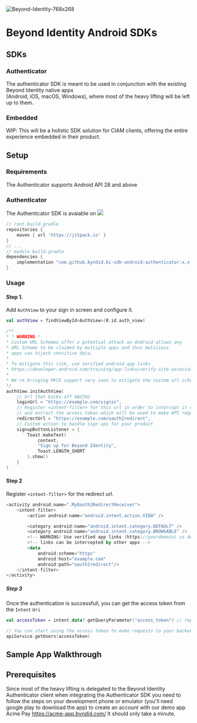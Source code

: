 ![Beyond-Identity-768x268](https://user-images.githubusercontent.com/6456218/111526630-5c826d00-8735-11eb-84ae-809af105b626.jpeg)

# Beyond Identity Android SDKs

## SDKs
### Authenticator
The authenticator SDK is meant to be used in conjunction with the existing Beyond Identity native apps  
(Android, iOS, macOS, Windows), where most of the heavy lifting will be left up to them.

### Embedded
WIP: This will be a holistic SDK solution for CIAM clients, offering the entire experience embedded in their
product.

## Setup
### Requirements
The Authenticator supports Android API 28 and above
### Authenticator

The Authenticator SDK is avaiable on [![](https://jitpack.io/v/byndid/bi-sdk-android.svg)](https://jitpack.io/#byndid/bi-sdk-android)

```groovy
// root build.gradle
repositories {
    maven { url 'https://jitpack.io' }
}
// ...
// module build.gradle
dependencies {
    implementation "com.github.byndid.bi-sdk-android:authenticator:x.x.x"
}
```
 
### Usage

#### Step 1.
Add `AuthView` to your sign in screen and configure it.

```kotlin
val authView = findViewById<AuthView>(R.id.auth_view)

/**
* ! WARNING !
* Custom URL Schemes offer a potential attack as Android allows any 
* URL Scheme to be claimed by multiple apps and thus malicious 
* apps can hijack sensitive data. 
*
* To mitigate this risk, use verified android app links
* https://developer.android.com/training/app-links/verify-site-associations
* 
* We're bringing PKCE support very soon to mitigate the custom url scheme risk.
*/
authView.initAuthView(
    // Url that kicks off OAUTH2
    loginUrl = "https://example.com/signin",
    // Register <intent-filter> for this url in order to intercept it once the authentication is successful
    // and extract the access token which will be used to make API requests
    redirectUrl = "https://example.com/oauth2redirect",
    // Custom action to handle sign ups for your product
    signupButtonListener = {
        Toast.makeText(
            context,
            "Sign up for Beyond Identity",
            Toast.LENGTH_SHORT
        ).show()
    }
)
```

#### Step 2
Register `<intent-filter>` for the redirect url.

```kotlin
<activity android:name=".MyOauth2RedirectReceiver">
    <intent-filter>
        <action android:name="android.intent.action.VIEW" />

        <category android:name="android.intent.category.DEFAULT" />
        <category android:name="android.intent.category.BROWSABLE" />
        <!-- WARNING! Use verified app links (https://yourdomain) vs deep links, as deep -->
        <!-- links can be intercepted by other apps -->
        <data
            android:scheme="https"
            android:host="example.com"
            android:path="oauth2redirect"/>
    </intent-filter>
</activity>
```

##### Step 3
Once the authentication is successfull, you can get the access token from the `Intent` `Uri`
```kotlin
val accessToken = intent.data?.getQueryParameter("access_token") // replace access_token param key with the key your backend sets

// You can start using the access token to make requests to your backend
apiService.getUsers(accessToken)
```

## Sample App Walkthrough

## Prerequisites
Since most of the heavy lifting is delegated to the Beyond Identity Authenticator client when integrating the Authenticator SDK you need to follow the steps on your development phone or emulator (you'll need google play to download the app) to create an account with our demo app Acme Pay https://acme-app.byndid.com/
It should only take a minute.

